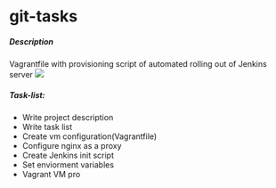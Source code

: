 # git-tasks

##### Description
Vagrantfile with provisioning script of automated rolling out of Jenkins server
<img src="https://s-media-cache-ak0.pinimg.com/736x/ef/52/0c/ef520c324bada92779036072d301a0f7.jpg">


##### Task-list:
- Write project description
- Write task list
- Create vm configuration(Vagrantfile)
- Configure nginx as a proxy
- Create Jenkins init script
- Set enviorment variables
- Vagrant VM pro

